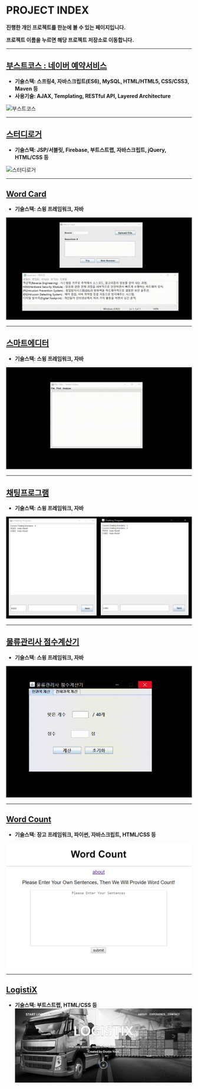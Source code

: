 # PROJECT INDEX

**진행한 개인 프로젝트를 한눈에 볼 수 있는 페이지입니다.**

**프로젝트 이름을 누르면 해당 프로젝트 저장소로 이동합니다.**

-----

## [부스트코스 : 네이버 예약서비스 ](https://github.com/DustinYook/PROJECT_BOOSTCOURSE)
- **기술스택: 스프링4, 자바스크립트(ES6), MySQL, HTML/HTML5, CSS/CSS3, Maven 등**
- **사용기술: AJAX, Templating, RESTful API, Layered Architecture**

![부스트코스](https://github.com/DustinYook/INDEX_PROJECT/blob/master/image/boostcourse.gif)

-----

## [스터디로거](https://github.com/DustinYook/PROJECT_STUDY-LOGGER)
- **기술스택: JSP/서블릿, Firebase, 부트스트랩, 자바스크립트, jQuery, HTML/CSS 등**

![스터디로거](https://github.com/DustinYook/INDEX_PROJECT/blob/master/image/studylogger.gif)

-----

## [Word Card](https://github.com/DustinYook/PROJECT_WORD-CARD)
- **기술스택: 스윙 프레임워크, 자바**

![단어장](https://github.com/DustinYook/INDEX_PROJECT/blob/master/image/wordcard.gif)

-----

## [스마트에디터](https://github.com/DustinYook/PROJECT_SMART-EDITOR)
- **기술스택: 스윙 프레임워크, 자바**

![스마트에디터](https://github.com/DustinYook/INDEX_PROJECT/blob/master/image/smarteditor.gif)

-----

## [채팅프로그램](https://github.com/DustinYook/PROJECT_CHATTING-PROGRAM)
- **기술스택: 스윙 프레임워크, 자바**

![채팅프로그램](https://github.com/DustinYook/INDEX_PROJECT/blob/master/image/chattingprogram.png)

-----

## [물류관리사 점수계산기](https://github.com/DustinYook/PROJECT_CPL-SCORE-CALCULATOR)
- **기술스택: 스윙 프레임워크, 자바**

![물류관리사 점수계산기](https://github.com/DustinYook/INDEX_PROJECT/blob/master/image/scorecalculator.gif)

-----

## [Word Count](https://github.com/DustinYook/PROJECT_WORD-COUNT)
- **기술스택: 장고 프레임워크, 파이썬, 자바스크립트, HTML/CSS 등**

![워드카운트](https://github.com/DustinYook/INDEX_PROJECT/blob/master/image/wordcount.png)

-----

## [LogistiX](https://github.com/DustinYook/PROJECT_LOGISTIX)
- **기술스택: 부트스트랩, HTML/CSS 등**
![로지스틱스](https://github.com/DustinYook/INDEX_PROJECT/blob/master/image/logistix.png)
